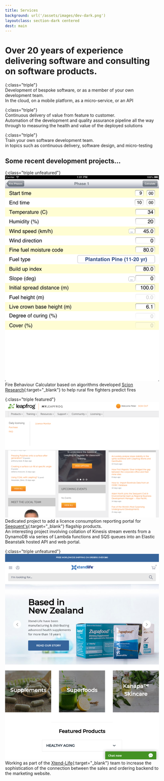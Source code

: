 ```yaml
---
title: Services
background: url('/assets/images/dev-dark.png')
layoutclass: section-dark centered
dest: main
---
```


# Over 20 years of experience delivering software and consulting on software products.

{:class="triple"}
<i class="fa fa-4x fa-code"></i>  
Development of bespoke software, or as a member of your own development team.  
In the cloud, on a mobile platform, as a micro-service, or an API

{:class="triple"}
<i class="fa fa-4x fa-heartbeat"></i>  
Continuous delivery of value from feature to customer.  
Automation of the development and quality assurance pipeline all the way through to measuring the health and value of the deployed solutions

{:class="triple"}
<i class="fa fa-4x fa-book"></i>  
Train your own software development team.   
in topics such as continuous delivery, software design, and micro-testing

## Some recent development projects...

{:class="triple unfeatured"}
![Fire Behaviour Calculator](/assets/images/fb_calc.png)
Fire Behaviour Calculator based on algorithms developed [Scion Research](https://scionresearch.com){:target="_blank"} to help rural fire fighters predict fires

{:class="triple featured"}
![Seequent licence monitor](/assets/images/leapfrog3d_landscape.png)
Dedicated project to add a licence consumption reporting portal for [Seequent's](https://www.seequent.com/){:target="_blank"} flagship products.<br/>
An interesting project involving collation of Kinesis stream events from a DynamoDB via series of Lambda functions and SQS queues into an Elastic Beanstalk hosted API and web portal.

{:class="triple unfeatured"}
![Xtendlife website](/assets/images/xtendlife.png)
Working as part of the [Xtend-Life](https://xtend-life.com/){:target="_blank"} team to increase the sophistication of the connection between the sales and ordering backend to the marketing website.